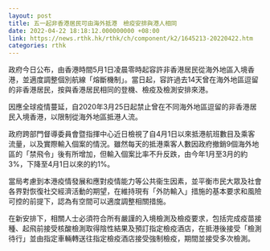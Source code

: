 ```yaml
---
layout: post
title: 五一起非香港居民可由海外抵港　檢疫安排與港人相同
date: 2022-04-22 18:18:12.000000000 +08:00
link: https://news.rthk.hk/rthk/ch/component/k2/1645213-20220422.htm
categories: rthk
---
```


政府今日公布，由香港時間5月1日凌晨零時起容許非香港居民從海外地區入境香港，並適度調整個別航線「熔斷機制」。當日起，容許過去14天曾在海外地區逗留的非香港居民，按與香港居民相同的登機、檢疫及檢測安排來港。

因應全球疫情蔓延，自2020年3月25日起禁止曾在不同海外地區逗留的非香港居民入境香港，以限制從海外地區抵港人流。

政府跨部門督導委員會暨指揮中心近日檢視了自4月1日以來抵港航班數目及乘客流量，以及實際輸入個案的情況。雖然每天的抵港乘客人數因政府撤銷9個海外地區的「禁飛令」後有所增加，但輸入個案比率不升反跌，由今年1月至3月的約3%，下降至4月1日以來的約1%。

當局考慮到本港疫情發展和應對疫情能力等公共衞生因素，並平衡市民大眾及社會各界對恢復社交經濟活動的期望，在維持現有「外防輸入」措施的基本要求和風險可控的前提下，認為有空間可以適度調整相關措施。

在新安排下，相關人士必須符合所有嚴謹的入境檢測及檢疫要求，包括完成疫苗接種、起飛前接受核酸檢測取得陰性結果及預訂指定檢疫酒店，在抵港後接受「檢測待行」並由指定車輛轉送往指定檢疫酒店接受強制檢疫，期間並接受多次檢測。
